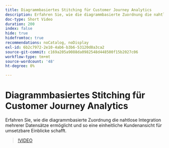 ```yaml
---
title: Diagrammbasiertes Stitching für Customer Journey Analytics
description: Erfahren Sie, wie die diagrammbasierte Zuordnung die nahtlose Integration mehrerer Datensätze ermöglicht und so eine einheitliche Kundenansicht für umsetzbare Einblicke schafft.
doc-type: Short Video
duration: 200
index: false
hide: true
hidefromtoc: true
recommendations: noCatalog, noDisplay
exl-id: 6b2c7972-2e10-4ab6-b3b6-53120d8a3ca2
source-git-commit: c169a205a9088da0982548d448500f15b2027c06
workflow-type: tm+mt
source-wordcount: '48'
ht-degree: 0%

---
```


# Diagrammbasiertes Stitching für Customer Journey Analytics

Erfahren Sie, wie die diagrammbasierte Zuordnung die nahtlose Integration mehrerer Datensätze ermöglicht und so eine einheitliche Kundenansicht für umsetzbare Einblicke schafft.

<!-- 62_S112_3442459_199_graphbased-stitching-for-customer-journey-analytics -->
>[!VIDEO](https://video.tv.adobe.com/v/3460228/?learn=on&enablevpops=true&captions=ger)
